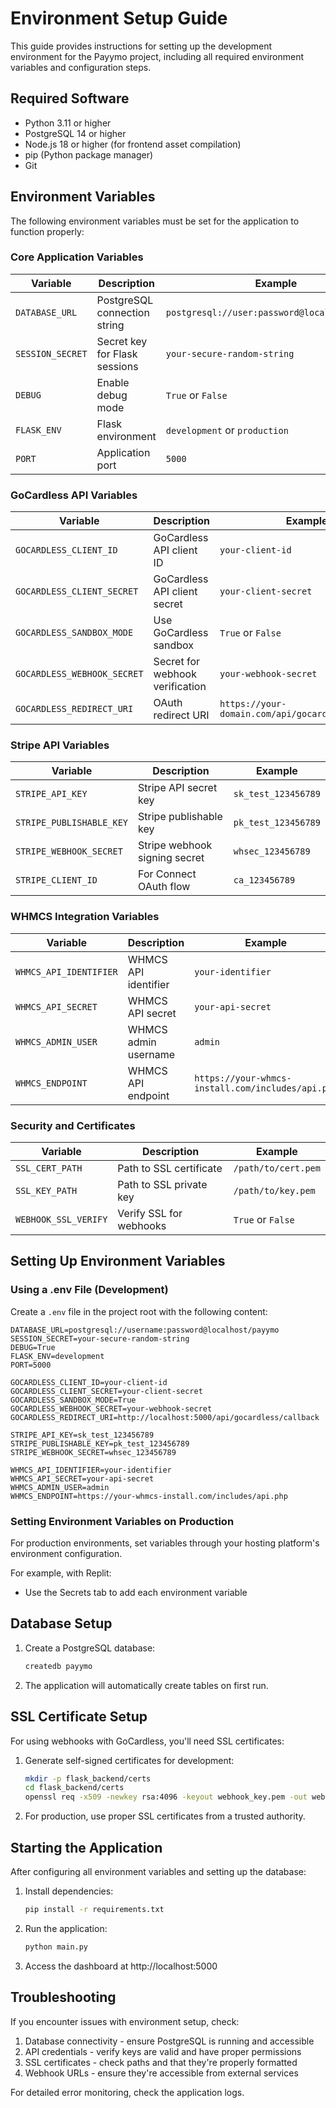 # Environment Setup Guide

This guide provides instructions for setting up the development environment for the Payymo project, including all required environment variables and configuration steps.

## Required Software

- Python 3.11 or higher
- PostgreSQL 14 or higher
- Node.js 18 or higher (for frontend asset compilation)
- pip (Python package manager)
- Git

## Environment Variables

The following environment variables must be set for the application to function properly:

### Core Application Variables

| Variable | Description | Example |
|----------|-------------|---------|
| `DATABASE_URL` | PostgreSQL connection string | `postgresql://user:password@localhost/payymo` |
| `SESSION_SECRET` | Secret key for Flask sessions | `your-secure-random-string` |
| `DEBUG` | Enable debug mode | `True` or `False` |
| `FLASK_ENV` | Flask environment | `development` or `production` |
| `PORT` | Application port | `5000` |

### GoCardless API Variables

| Variable | Description | Example |
|----------|-------------|---------|
| `GOCARDLESS_CLIENT_ID` | GoCardless API client ID | `your-client-id` |
| `GOCARDLESS_CLIENT_SECRET` | GoCardless API client secret | `your-client-secret` |
| `GOCARDLESS_SANDBOX_MODE` | Use GoCardless sandbox | `True` or `False` |
| `GOCARDLESS_WEBHOOK_SECRET` | Secret for webhook verification | `your-webhook-secret` |
| `GOCARDLESS_REDIRECT_URI` | OAuth redirect URI | `https://your-domain.com/api/gocardless/callback` |

### Stripe API Variables

| Variable | Description | Example |
|----------|-------------|---------|
| `STRIPE_API_KEY` | Stripe API secret key | `sk_test_123456789` |
| `STRIPE_PUBLISHABLE_KEY` | Stripe publishable key | `pk_test_123456789` |
| `STRIPE_WEBHOOK_SECRET` | Stripe webhook signing secret | `whsec_123456789` |
| `STRIPE_CLIENT_ID` | For Connect OAuth flow | `ca_123456789` |

### WHMCS Integration Variables

| Variable | Description | Example |
|----------|-------------|---------|
| `WHMCS_API_IDENTIFIER` | WHMCS API identifier | `your-identifier` |
| `WHMCS_API_SECRET` | WHMCS API secret | `your-api-secret` |
| `WHMCS_ADMIN_USER` | WHMCS admin username | `admin` |
| `WHMCS_ENDPOINT` | WHMCS API endpoint | `https://your-whmcs-install.com/includes/api.php` |

### Security and Certificates

| Variable | Description | Example |
|----------|-------------|---------|
| `SSL_CERT_PATH` | Path to SSL certificate | `/path/to/cert.pem` |
| `SSL_KEY_PATH` | Path to SSL private key | `/path/to/key.pem` |
| `WEBHOOK_SSL_VERIFY` | Verify SSL for webhooks | `True` or `False` |

## Setting Up Environment Variables

### Using a .env File (Development)

Create a `.env` file in the project root with the following content:

```
DATABASE_URL=postgresql://username:password@localhost/payymo
SESSION_SECRET=your-secure-random-string
DEBUG=True
FLASK_ENV=development
PORT=5000

GOCARDLESS_CLIENT_ID=your-client-id
GOCARDLESS_CLIENT_SECRET=your-client-secret
GOCARDLESS_SANDBOX_MODE=True
GOCARDLESS_WEBHOOK_SECRET=your-webhook-secret
GOCARDLESS_REDIRECT_URI=http://localhost:5000/api/gocardless/callback

STRIPE_API_KEY=sk_test_123456789
STRIPE_PUBLISHABLE_KEY=pk_test_123456789
STRIPE_WEBHOOK_SECRET=whsec_123456789

WHMCS_API_IDENTIFIER=your-identifier
WHMCS_API_SECRET=your-api-secret
WHMCS_ADMIN_USER=admin
WHMCS_ENDPOINT=https://your-whmcs-install.com/includes/api.php
```

### Setting Environment Variables on Production

For production environments, set variables through your hosting platform's environment configuration.

For example, with Replit:
- Use the Secrets tab to add each environment variable

## Database Setup

1. Create a PostgreSQL database:
   ```bash
   createdb payymo
   ```

2. The application will automatically create tables on first run.

## SSL Certificate Setup

For using webhooks with GoCardless, you'll need SSL certificates:

1. Generate self-signed certificates for development:
   ```bash
   mkdir -p flask_backend/certs
   cd flask_backend/certs
   openssl req -x509 -newkey rsa:4096 -keyout webhook_key.pem -out webhook_cert.pem -days 365 -nodes
   ```

2. For production, use proper SSL certificates from a trusted authority.

## Starting the Application

After configuring all environment variables and setting up the database:

1. Install dependencies:
   ```bash
   pip install -r requirements.txt
   ```

2. Run the application:
   ```bash
   python main.py
   ```

3. Access the dashboard at http://localhost:5000

## Troubleshooting

If you encounter issues with environment setup, check:

1. Database connectivity - ensure PostgreSQL is running and accessible
2. API credentials - verify keys are valid and have proper permissions
3. SSL certificates - check paths and that they're properly formatted
4. Webhook URLs - ensure they're accessible from external services

For detailed error monitoring, check the application logs.